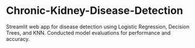 # Chronic-Kidney-Disease-Detection
 Streamlit web app for disease detection using Logistic Regression, Decision Trees, and KNN. Conducted model evaluations for performance and accuracy.
